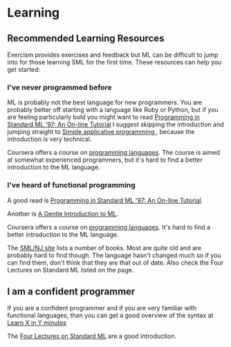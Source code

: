 # Learning

## Recommended Learning Resources

Exercism provides exercises and feedback but ML can be difficult to jump into for those learning SML for the first time. 
These resources can help you get started:

### I've never programmed before

ML is probably not the best language for new programmers. You are probably better off starting with a language like
Ruby or Python, but if you are feeling particularly bold you might want to read [Programming in Standard ML '97:
An On-line Tutorial](https://www.cs.cmu.edu/~rwh/introsml/) I suggest skipping the introduction and jumping straight
to [Simple applicative programming ](http://homepages.inf.ed.ac.uk/stg/NOTES/node13.html), because the introduction
is very technical.

Coursera offers a course on [programming languages](https://www.coursera.org/learn/programming-languages). 
The course is aimed at somewhat experienced programmers, but it's hard to find a better introduction to the ML language.


### I've heard of functional programming

A good read is [Programming in Standard ML '97: An On-line Tutorial](https://www.cs.cmu.edu/~rwh/introsml/).

Another is [A Gentle Introduction to ML](https://www.cs.nmsu.edu/~rth/cs/cs471/sml.html).

Coursera offers a course on [programming languages](https://www.coursera.org/learn/programming-languages).
It's hard to find a better introduction to the ML language.

The [SML/NJ site](http://smlnj.org/doc/literature.html) lists a number of books. Most are quite old and are probably hard to find though.
The language hasn't changed much so if you can find them, don't think that they are that out of date. Also check the 
Four Lectures on Standard ML listed on the page.


## I am a confident programmer

If you are a confident programmer and if you are very familiar with functional languages, than you can get a good overview of the
syntax at [Learn X in Y minutes](https://learnxinyminutes.com/docs/standard-ml/)

The [Four Lectures on Standard ML](http://smlnj.org/doc/literature.html) are a good introduction.

